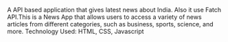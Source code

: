 A API based application that gives latest news about India. Also it use Fatch API.This is a News App that allows users to access a variety of news articles from different categories, such as business, sports, science, and more. 
Technology Used: HTML, CSS, Javascript
